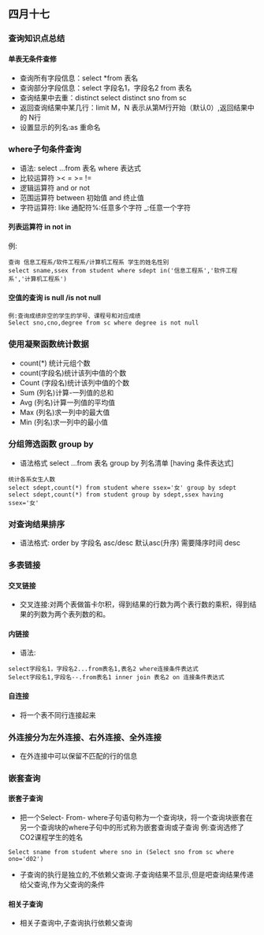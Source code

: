 ## 四月十七 
### 查询知识点总结 
#### 单表无条件查修
 - 查询所有字段信息：select *from 表名
 - 查询部分字段信息：select 字段名1，字段名2 from 表名
 - 查询结果中去重：distinct
  select distinct sno from sc
 - 返回查询结果中某几行：limit M，N 表示从第M行开始（默认0）,返回结果中的 N行
 - 设置显示的列名:as 重命名

### where子句条件查询
 - 语法: select ...from 表名 where 表达式
 - 比较运算符 >< = >= !=
 - 逻辑运算符 and or not
 - 范围运算符 between 初始值 and 终止值
 - 字符运算符: like
   通配符%:任意多个字符 _:任意一个字符  

#### 列表运算符 in not in
例:
```
查询 信息工程系/软件工程系/计算机工程系 学生的姓名性别
select sname,ssex from student where sdept in('信息工程系','软件工程系','计算机工程系')
```
#### 空值的查询 is null /is not null
```
例:查询成绩非空的学生的学号、课程号和对应成绩
Select sno,cno,degree from sc where degree is not null
```
### 使用凝聚函数统计数据
 - count(*) 统计元组个数
 - count(字段名)统计该列中值的个数
 - Count (字段名)统计该列中值的个数
 - Sum (列名)计算-一列值的总和
 - Avg (列名)计算一列值的平均值
 - Max (列名)求一列中的最大值
 - Min (列名)求一列中的最小值
### 分组筛选函数 group by
 - 语法格式 select ...from 表名 group by 列名清单 [having 条件表达式] 

```
统计各系女生人数
select sdept,count(*) from student where ssex='女' group by sdept
select sdept,count(*) from student group by sdept,ssex having ssex='女'
```
### 对查询结果排序 
 - 语法格式: order by 字段名 asc/desc 
默认asc(升序)  需要降序时间 desc

### 多表链接
#### 交叉链接
 - 交叉连接:对两个表做笛卡尔积，得到结果的行数为两个表行数的乘积，得到结果的列数为两个表列数的和。

 
#### 内链接
 - 语法:

 ```
select字段名1，字段名2...from表名1,表名2 where连接条件表达式
Select字段名1,字段名--.from表名1 inner join 表名2 on 连接条件表达式
```

#### 自连接
 - 将一个表不同行连接起来　　  
 

### 外连接分为左外连接、右外连接、全外连接
 - 在外连接中可以保留不匹配的行的信息

### 嵌套查询
#### 嵌套子查询
- 把一个Select- From- where子句语句称为一个查询块，将一个查询块嵌套在另一个查询块的where子句中的形式称为嵌套查询或子查询
例:查询选修了CO2课程学生的姓名

```
Select sname from student where sno in (Select sno from sc where ono='d02')
```
- 子查询的执行是独立的,不依赖父查询.子查询结果不显示,但是吧查询结果传递给父查询,作为父查询的条件

#### 相关子查询
- 相关子查询中,子查询执行依赖父查询


